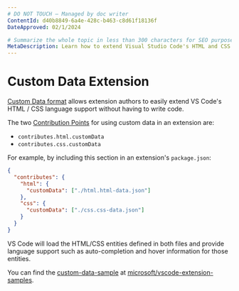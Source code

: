 ```yaml
---
# DO NOT TOUCH — Managed by doc writer
ContentId: d40b8849-6a4e-428c-b463-c8d61f18136f
DateApproved: 02/1/2024

# Summarize the whole topic in less than 300 characters for SEO purpose
MetaDescription: Learn how to extend Visual Studio Code's HTML and CSS language support.
---
```


# Custom Data Extension

[Custom Data format](https://github.com/microsoft/vscode-custom-data) allows extension authors to easily extend VS Code's HTML / CSS language support without having to write code.

The two [Contribution Points](/api/references/contribution-points) for using custom data in an extension are:

- `contributes.html.customData`
- `contributes.css.customData`

For example, by including this section in an extension's `package.json`:

```json
{
  "contributes": {
    "html": {
      "customData": ["./html.html-data.json"]
    },
    "css": {
      "customData": ["./css.css-data.json"]
    }
  }
}
```

VS Code will load the HTML/CSS entities defined in both files and provide language support such as auto-completion and hover information for those entities.

You can find the [custom-data-sample](https://github.com/microsoft/vscode-extension-samples/tree/main/custom-data-sample) at [microsoft/vscode-extension-samples](https://github.com/microsoft/vscode-extension-samples).
